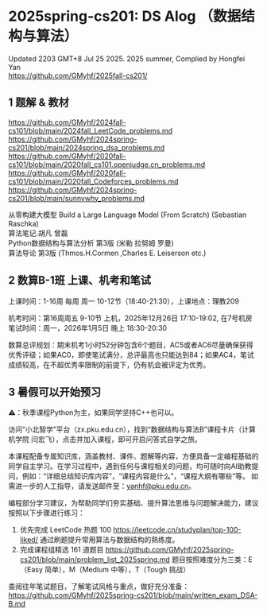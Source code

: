 # 2025spring-cs201: DS Alog （数据结构与算法）

Updated 2203 GMT+8 Jul 25 2025. 2025 summer, Complied by Hongfei Yan  
https://github.com/GMyhf/2025fall-cs201/


## 1 题解 & 教材

https://github.com/GMyhf/2024fall-cs101/blob/main/2024fall_LeetCode_problems.md  
https://github.com/GMyhf/2024spring-cs201/blob/main/2024spring_dsa_problems.md  
https://github.com/GMyhf/2020fall-cs101/blob/main/2020fall_cs101.openjudge.cn_problems.md  
https://github.com/GMyhf/2020fall-cs101/blob/main/2020fall_Codeforces_problems.md  
https://github.com/GMyhf/2024spring-cs201/blob/main/sunnywhy_problems.md

从零构建大模型 Build a Large Language Model (From Scratch) (Sebastian Raschka)  
算法笔记.胡凡 曾磊  
Python数据结构与算法分析 第3版 (米勒 拉努姆 罗曼)   
算法导论 第3版  (Thmos.H.Cormen ,Charles E. Leiserson etc.)


## 2 数算B-1班 上课、机考和笔试

上课时间：1-16周 每周 周一 10-12节（18:40-21:30），上课地点：理教209

机考时间：第16周周五 9-10节 上机，2025年12月26日 17:10-19:02, 在7号机房  
笔试时间：周一，2026年1月5日 晚上 18:30-20:30

数算总评规划：期末机考1小时52分钟包含6个题目，AC5或者AC6尽量确保获得优秀评级；如果AC0，即使笔试满分，总评最高也只能达到84；如果AC4，笔试成绩较高，在不超优秀率限制的前提下，仍有机会被评定为优秀。

## 3 暑假可以开始预习

⚠️：秋季课程Python为主，如果同学坚持C++也可以。

访问“小北智学”平台（zx.pku.edu.cn），找到“数据结构与算法B”课程卡片（计算机学院 闫宏飞），点击并加入课程，即可开启问答式自学之旅。

本课程配备专属知识库，涵盖教材、课件、题解等内容，方便具备一定编程基础的同学自主学习。在学习过程中，遇到任何与课程相关的问题，均可随时向AI助教提问，例如：“详细总结知识库内容”，“课程内容是什么”，“课程大纲有哪些”等。
 如需进一步的人工指导，请发送邮件至：yanhf@pku.edu.cn。

编程部分学习建议，为帮助同学们夯实基础、提升算法思维与问题解决能力，建议按照以下步骤进行练习：

1. 优先完成 LeetCode 热题 100
   https://leetcode.cn/studyplan/top-100-liked/
   通过刷题提升常用算法与数据结构的熟练度。
2. 完成课程组精选 161 道题目
   https://github.com/GMyhf/2025spring-cs201/blob/main/problem_list_2025spring.md
   题目按照难度分为三类：E（Easy 简单），M（Medium 中等），T（Tough 挑战）

查阅往年笔试题目，了解笔试风格与重点，做好充分准备：
 https://github.com/GMyhf/2025spring-cs201/blob/main/written_exam_DSA-B.md
